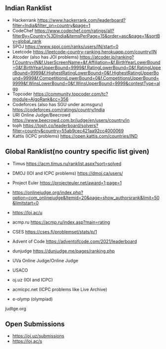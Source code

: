 ## Indian Ranklist

- Hackerrank https://www.hackerrank.com/leaderboard?filter=India&filter_on=country&page=1
- CodeChef https://www.codechef.com/ratings/all?filterBy=Country%3DIndia&itemsPerPage=15&order=asc&page=1&sortBy=global_rank
- SPOJ https://www.spoj.com/ranks/users/IN/start=0
- Leetcode https://leetcode-country-ranking.herokuapp.com/country/IN
- Atcoder (also has JOI problems) https://atcoder.jp/ranking?f.Country=IN&f.UserScreenName=&f.Affiliation=&f.BirthYearLowerBound=0&f.BirthYearUpperBound=9999&f.RatingLowerBound=0&f.RatingUpperBound=9999&f.HighestRatingLowerBound=0&f.HighestRatingUpperBound=9999&f.CompetitionsLowerBound=0&f.CompetitionsUpperBound=9999&f.WinsLowerBound=0&f.WinsUpperBound=9999&contestType=algo
- Topcoder https://community.topcoder.com/tc?module=AlgoRank&cc=356
- Codeforces (also has SGU under acmsguru) https://codeforces.com/ratings/country/India
- URI Online Judge/Beecrowd https://www.beecrowd.com.br/judge/en/users/country/in
- toph https://toph.co/leaderboard/solvers?filter=country&country=55ab9cec421aa92cc4000069
- Kattis (ICPC problems) https://open.kattis.com/countries/IND


## Global Ranklist(no country specific list given)

- Timus https://acm.timus.ru/ranklist.aspx?sort=solved
- DMOJ (IOI and ICPC problems) https://dmoj.ca/users/
- Project Euler https://projecteuler.net/award=1;page=1
- https://onlinejudge.org/index.php?option=com_onlinejudge&Itemid=20&page=show_authorsrank&limit=50&limitstart=0
- https://loj.ac/u
- acmp.ru https://acmp.ru/index.asp?main=rating
- CSES https://cses.fi/problemset/stats/p/1
- Advent of Code https://adventofcode.com/2021/leaderboard
- dunjudge https://dunjudge.me/pages/ranking.php

- UVa Online Judge/Online Judge
- USACO
- oj.uz (IOI and ICPC)
- acmicpc.net (ICPC problems like Live Archive)
- e-olymp (olympiad)

judtge.org



## Open Submissions

- https://oj.uz/submissions
- https://loj.ac/s
